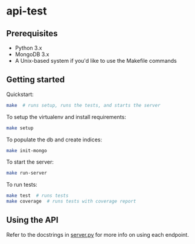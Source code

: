 # api-test

## Prerequisites

 - Python 3.x
 - MongoDB 3.x
 - A Unix-based system if you'd like to use the Makefile commands

## Getting started

Quickstart:
 ```bash
 make  # runs setup, runs the tests, and starts the server
  ```

 To setup the virtualenv and install requirements:
 ```bash
 make setup
  ```

 To populate the db and create indices:
 ```bash
 make init-mongo
  ```

To start the server:
 ```bash
 make run-server
  ```

To run tests:
 ```bash
 make test  # runs tests
 make coverage  # runs tests with coverage report
  ```

## Using the API

Refer to the docstrings in [server.py](server.py) for more info on using each endpoint.
